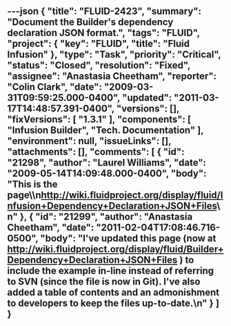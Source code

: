 ---json
{
  "title": "FLUID-2423",
  "summary": "Document the Builder's dependency declaration JSON format.",
  "tags": "FLUID",
  "project": {
    "key": "FLUID",
    "title": "Fluid Infusion"
  },
  "type": "Task",
  "priority": "Critical",
  "status": "Closed",
  "resolution": "Fixed",
  "assignee": "Anastasia Cheetham",
  "reporter": "Colin Clark",
  "date": "2009-03-31T09:59:25.000-0400",
  "updated": "2011-03-17T14:48:57.391-0400",
  "versions": [],
  "fixVersions": [
    "1.3.1"
  ],
  "components": [
    "Infusion Builder",
    "Tech. Documentation"
  ],
  "environment": null,
  "issueLinks": [],
  "attachments": [],
  "comments": [
    {
      "id": "21298",
      "author": "Laurel Williams",
      "date": "2009-05-14T14:09:48.000-0400",
      "body": "This is the page\\\n<http://wiki.fluidproject.org/display/fluid/Infusion+Dependency+Declaration+JSON+Files>\n"
    },
    {
      "id": "21299",
      "author": "Anastasia Cheetham",
      "date": "2011-02-04T17:08:46.716-0500",
      "body": "I've updated this page (now at <http://wiki.fluidproject.org/display/fluid/Builder+Dependency+Declaration+JSON+Files> ) to include the example in-line instead of referring to SVN (since the file is now in Git). I've also added a table of contents and an admonishment to developers to keep the files up-to-date.\n"
    }
  ]
}
---

        